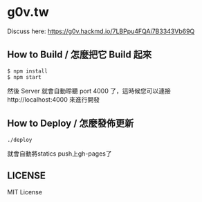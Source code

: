 # g0v.tw

Discuss here: https://g0v.hackmd.io/7LBPpu4FQAi7B3343Vb69Q

## How to Build / 怎麼把它 Build 起來

```
$ npm install
$ npm start
```

然後 Server 就會自動聆聽 port 4000 了，這時候您可以連接 http://localhost:4000 來進行開發


## How to Deploy / 怎麼發佈更新
```
./deploy
```

就會自動將statics push上gh-pages了

## LICENSE

MIT License
